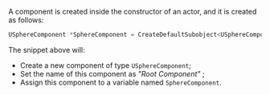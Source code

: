 A component is created inside the constructor of an actor, and it is created as follows:
```cpp
USphereComponent *SphereComponent = CreateDefaultSubobject<USphereComponent>(TEXT("RootComponent"));
```

The snippet above will:
- Create a new component of type `USphereComponent`;
- Set the name of this component as _"Root Component"_ ;
- Assign this component to a variable named `SphereComponent`.

